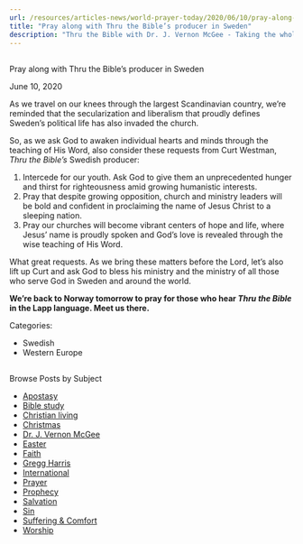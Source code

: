 ```yaml
---
url: /resources/articles-news/world-prayer-today/2020/06/10/pray-along-with-thru-the-bible-s-producer-in-sweden
title: "Pray along with Thru the Bible’s producer in Sweden"
description: "Thru the Bible with Dr. J. Vernon McGee - Taking the whole Word to the whole world"
---
```







## 
 Pray along with Thru the Bible’s producer in Sweden


June 10, 2020
![]()




As we travel on our knees through the largest Scandinavian country, we’re reminded that the secularization and liberalism that proudly defines Sweden’s political life has also invaded the church.  

 So, as we ask God to awaken individual hearts and minds through the teaching of His Word, also consider these requests from Curt Westman, *Thru the Bible’s* Swedish producer: 

 1. Intercede for our youth. Ask God to give them an unprecedented hunger and thirst for righteousness amid growing humanistic interests.
2. Pray that despite growing opposition, church and ministry leaders will be bold and confident in proclaiming the name of Jesus Christ to a sleeping nation.
3. Pray our churches will become vibrant centers of hope and life, where Jesus’ name is proudly spoken and God’s love is revealed through the wise teaching of His Word.

What great requests. As we bring these matters before the Lord, let’s also lift up Curt and ask God to bless his ministry and the ministry of all those who serve God in Sweden and around the world.  

 **We’re back to Norway tomorrow to pray for those who hear *Thru the Bible* in the Lapp language. Meet us there.**



Categories: 


* Swedish
* Western Europe









## 
 Browse Posts by Subject


* [Apostasy](/resources/articles-news/-in-tags/tags/Apostasy)
* [Bible study](/resources/articles-news/-in-tags/tags/Bible-study)
* [Christian living](/resources/articles-news/-in-tags/tags/Christian-living)
* [Christmas](/resources/articles-news/-in-tags/tags/Christmas)
* [Dr. J. Vernon McGee](/resources/articles-news/-in-tags/tags/Dr-J-Vernon-McGee)
* [Easter](/resources/articles-news/-in-tags/tags/easter)
* [Faith](/resources/articles-news/-in-tags/tags/Faith)
* [Gregg Harris](/resources/articles-news/-in-tags/tags/Gregg-Harris)
* [International](/resources/articles-news/-in-tags/tags/International)
* [Prayer](/resources/articles-news/-in-tags/tags/prayer)
* [Prophecy](/resources/articles-news/-in-tags/tags/Prophecy)
* [Salvation](/resources/articles-news/-in-tags/tags/Salvation)
* [Sin](/resources/articles-news/-in-tags/tags/sin)
* [Suffering & Comfort](/resources/articles-news/-in-tags/tags/Suffering-Comfort)
* [Worship](/resources/articles-news/-in-tags/tags/worship)






